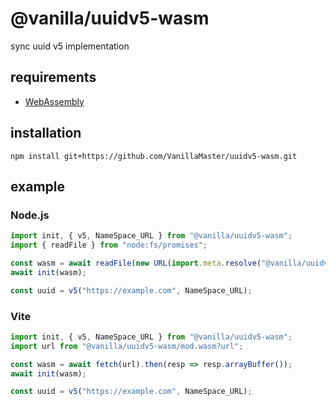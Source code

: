 # @vanilla/uuidv5-wasm
sync uuid v5 implementation

## requirements
- [WebAssembly](https://developer.mozilla.org/en-US/docs/WebAssembly)

## installation
```
npm install git+https://github.com/VanillaMaster/uuidv5-wasm.git
```

## example
### Node.js
```js
import init, { v5, NameSpace_URL } from "@vanilla/uuidv5-wasm";
import { readFile } from "node:fs/promises";

const wasm = await readFile(new URL(import.meta.resolve("@vanilla/uuidv5-wasm/mod.wasm")));
await init(wasm);

const uuid = v5("https://example.com", NameSpace_URL);
```
### Vite
```js
import init, { v5, NameSpace_URL } from "@vanilla/uuidv5-wasm";
import url from "@vanilla/uuidv5-wasm/mod.wasm?url";

const wasm = await fetch(url).then(resp => resp.arrayBuffer());
await init(wasm);

const uuid = v5("https://example.com", NameSpace_URL);
```